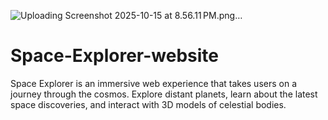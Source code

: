 ![Uploading Screenshot 2025-10-15 at 8.56.11 PM.png…]()

# Space-Explorer-website
Space Explorer is an immersive web experience that takes users on a journey through the cosmos. Explore distant planets, learn about the latest space discoveries, and interact with 3D models of celestial bodies.
